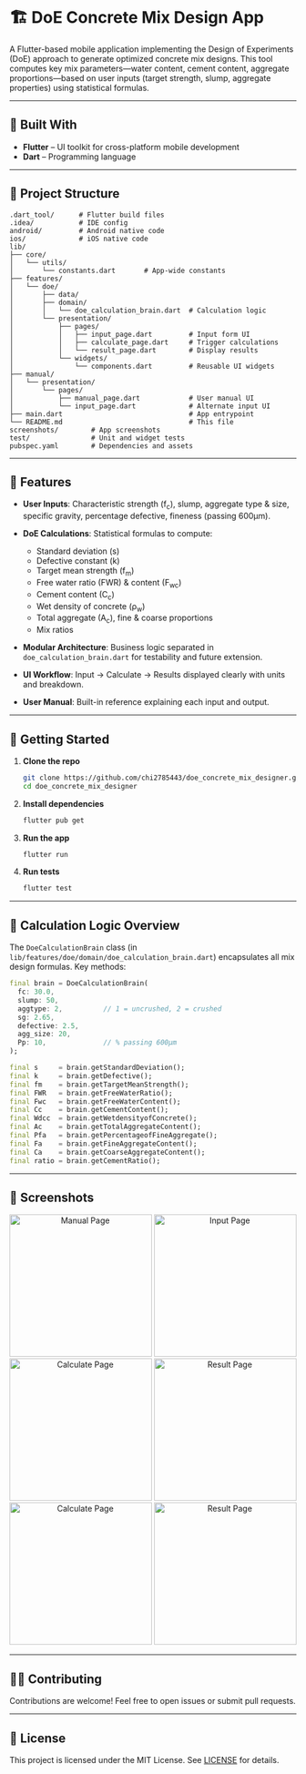# 🏗️ DoE Concrete Mix Design App

A Flutter-based mobile application implementing the Design of Experiments (DoE) approach to generate optimized concrete mix designs. This tool computes key mix parameters—water content, cement content, aggregate proportions—based on user inputs (target strength, slump, aggregate properties) using statistical formulas.

---

## 📱 Built With

- **Flutter** – UI toolkit for cross-platform mobile development
- **Dart** – Programming language

---

## 📂 Project Structure

```text
.dart_tool/      # Flutter build files
.idea/           # IDE config
android/         # Android native code
ios/             # iOS native code
lib/
├── core/
│   └── utils/
│       └── constants.dart       # App-wide constants
├── features/
│   └── doe/
│       ├── data/
│       ├── domain/
│       │   └── doe_calculation_brain.dart  # Calculation logic
│       └── presentation/
│           ├── pages/
│           │   ├── input_page.dart         # Input form UI
│           │   ├── calculate_page.dart     # Trigger calculations
│           │   └── result_page.dart        # Display results
│           └── widgets/
│               └── components.dart         # Reusable UI widgets
├── manual/
│   └── presentation/
│       └── pages/
│           ├── manual_page.dart            # User manual UI
│           └── input_page.dart             # Alternate input UI
├── main.dart                               # App entrypoint
└── README.md                               # This file
screenshots/        # App screenshots
test/               # Unit and widget tests
pubspec.yaml        # Dependencies and assets

```

---

## 🎯 Features

- **User Inputs**: Characteristic strength (f<sub>c</sub>), slump, aggregate type & size, specific gravity, percentage defective, fineness (passing 600µm).
- **DoE Calculations**: Statistical formulas to compute:

  - Standard deviation (s)
  - Defective constant (k)
  - Target mean strength (f<sub>m</sub>)
  - Free water ratio (FWR) & content (F<sub>wc</sub>)
  - Cement content (C<sub>c</sub>)
  - Wet density of concrete (ρ<sub>w</sub>)
  - Total aggregate (A<sub>c</sub>), fine & coarse proportions
  - Mix ratios

- **Modular Architecture**: Business logic separated in `doe_calculation_brain.dart` for testability and future extension.
- **UI Workflow**: Input → Calculate → Results displayed clearly with units and breakdown.
- **User Manual**: Built-in reference explaining each input and output.

---

## 🚀 Getting Started

1. **Clone the repo**

   ```bash
   git clone https://github.com/chi2785443/doe_concrete_mix_designer.git
   cd doe_concrete_mix_designer
   ```

2. **Install dependencies**

   ```bash
   flutter pub get
   ```

3. **Run the app**

   ```bash
   flutter run
   ```

4. **Run tests**

   ```bash
   flutter test
   ```

---

## 🧮 Calculation Logic Overview

The `DoeCalculationBrain` class (in `lib/features/doe/domain/doe_calculation_brain.dart`) encapsulates all mix design formulas. Key methods:

```dart
final brain = DoeCalculationBrain(
  fc: 30.0,
  slump: 50,
  aggtype: 2,          // 1 = uncrushed, 2 = crushed
  sg: 2.65,
  defective: 2.5,
  agg_size: 20,
  Pp: 10,              // % passing 600µm
);

final s     = brain.getStandardDeviation();
final k     = brain.getDefective();
final fm    = brain.getTargetMeanStrength();
final FWR   = brain.getFreeWaterRatio();
final Fwc   = brain.getFreeWaterContent();
final Cc    = brain.getCementContent();
final Wdcc  = brain.getWetdensityofConcrete();
final Ac    = brain.getTotalAggregateContent();
final Pfa   = brain.getPercentageofFineAggregate();
final Fa    = brain.getFineAggregateContent();
final Ca    = brain.getCoarseAggregateContent();
final ratio = brain.getCementRatio();
```

---

## 📸 Screenshots

<div align="center">
  <img src="screenshots/0.png" alt="Manual Page" width="250"/>
  <img src="screenshots/1.png" alt="Input Page" width="250"/>
  <img src="screenshots/2.png" alt="Calculate Page" width="250"/>
  <img src="screenshots/3.png" alt="Result Page" width="250"/>
    <img src="screenshots/4.png" alt="Calculate Page" width="250"/>
  <img src="screenshots/5.png" alt="Result Page" width="250"/>
</div>

---

## 👨‍💻 Contributing

Contributions are welcome! Feel free to open issues or submit pull requests.

---

## 📄 License

This project is licensed under the MIT License. See [LICENSE](LICENSE) for details.
